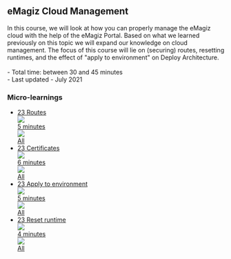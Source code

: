 <div class="ez-academy">
	<div class="ez-academy__body">
		<main class="master">
	<h2 class="title">eMagiz Cloud Management</h2>
    <p>
       In this course, we will look at how you can properly manage the eMagiz cloud with the help of the eMagiz Portal. Based on what we learned previously on this topic we will expand our knowledge on cloud management. The focus of this course will lie on (securing) routes, resetting runtimes, and the effect of "apply to environment" on Deploy Architecture.
        </br></br>
        - Total time: between 30 and 45 minutes
        </br>
        - Last updated - July 2021
    </p>
    <h3 class="title">Micro-learnings</h3>
    <ul class="strip-container">
        <li class="strip">
            <a href="../../docs/microlearning/intermediate-emagiz-cloud-management-routes" class="strip__link">
            <label for="" class="strip__label">
                <span>23</span>
                Routes
            </label>
            <div class="strip__attribute">
                <img class="strip__attribute-icon strip__attribute-icon--duration" src="../../img/icon-duration32.svg"/>
                <div class="strip__attribute-label">5 minutes</div>
            </div>
            <div class="strip__attribute">
                <img class="strip__attribute-icon strip__attribute-icon--roles" src="../../img/icon-roles32.svg"/>
                <div class="strip__attribute-label">All</div>
            </div>
        </a>
        </li>
        <li class="strip">
            <a href="../../docs/microlearning/intermediate-emagiz-cloud-management-certificates" class="strip__link">
            <label for="" class="strip__label">
                <span>23</span>
                Certificates
            </label>
            <div class="strip__attribute">
                <img class="strip__attribute-icon strip__attribute-icon--duration" src="../../img/icon-duration32.svg"/>
                <div class="strip__attribute-label">6 minutes</div>
            </div>
            <div class="strip__attribute">
                <img class="strip__attribute-icon strip__attribute-icon--roles" src="../../img/icon-roles32.svg"/>
                <div class="strip__attribute-label">All</div>
            </div>
        </a>
        </li>
        <li class="strip">
            <a href="../../docs/microlearning/intermediate-emagiz-cloud-management-apply-to-environment" class="strip__link">
            <label for="" class="strip__label">
                <span>23</span>
                Apply to environment
            </label>
            <div class="strip__attribute">
                <img class="strip__attribute-icon strip__attribute-icon--duration" src="../../img/icon-duration32.svg"/>
                <div class="strip__attribute-label">5 minutes</div>
            </div>
            <div class="strip__attribute">
                <img class="strip__attribute-icon strip__attribute-icon--roles" src="../../img/icon-roles32.svg"/>
                <div class="strip__attribute-label">All</div>
            </div>
        </a>
        </li> 
        <li class="strip">
            <a href="../../docs/microlearning/intermediate-emagiz-cloud-management-reset-runtime" class="strip__link">
            <label for="" class="strip__label">
                <span>23</span>
                Reset runtime
            </label>
            <div class="strip__attribute">
                <img class="strip__attribute-icon strip__attribute-icon--duration" src="../../img/icon-duration32.svg"/>
                <div class="strip__attribute-label">4 minutes</div>
            </div>
            <div class="strip__attribute">
                <img class="strip__attribute-icon strip__attribute-icon--roles" src="../../img/icon-roles32.svg"/>
                <div class="strip__attribute-label">All</div>
            </div>
        </a>
        </li>
    </ul>
    </main>
    </div>
</div>